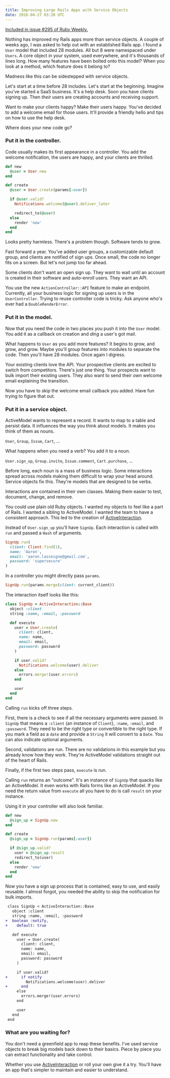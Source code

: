 ```yaml
---
title: Improving Large Rails Apps with Service Objects
date: 2016-04-27 03:28 UTC
---
```


<div class="panel callout">
  <a href="http://rubyweekly.com/issues/295">Included in issue #295 of Ruby Weekly.</a>
</div>

Nothing has improved my Rails apps more than service objects.
A couple of weeks ago, I was asked to help out with an established Rails app.
I found a `User` model that included 28 modules.
All but 8 were namespaced under `Users`.
A core object in your system, used everywhere, and it's thousands of lines long.
How many features have been bolted onto this model?
When you look at a method, which feature does it belong to?

Madness like this can be sidestepped with service objects.

Let's start at a time before 28 includes.
Let's start at the beginning.
Imagine you've started a SaaS business.
It's a help desk.
Soon you have clients signing up.
Then *their* users are creating accounts and receiving support.

Want to make your clients happy?
Make their users happy.
You've decided to add a welcome email for those users.
It'll provide a friendly hello and tips on how to use the help desk.

Where does your new code go?

<!--more-->

### Put it in the controller.

Code usually makes its first appearance in a controller.
You add the welcome notification, the users are happy, and your clients are thrilled.

```ruby
def new
  @user = User.new
end

def create
  @user = User.create(params[:user])

  if @user.valid?
    Notifications.welcome(@user).deliver_later

    redirect_to(@user)
  else
    render 'new'
  end
end
```

Looks pretty harmless.
There's a problem though.
Software tends to grow.

Fast forward a year.
You've added user groups, a customizable default group, and clients are notified of sign ups.
Once small, the code no longer fits on a screen.
But let's not jump too far ahead.

Some clients don't want an open sign up.
They want to wait until an account is created in their software and auto-enroll users.
They want an API.

You use the new `ActionController::API` feature to make an endpoint.
Currently, all your business logic for signing up users is in the `UserController`.
Trying to reuse controller code is tricky.
Ask anyone who's ever had a `DoubleRenderError`.

### Put it in the model.

Now that you need the code in two places you push it into the `User` model.
You add it as a callback on creation and *ding* a user's got mail.

What happens to `User` as you add more features?
It begins to grow, and grow, and grow.
Maybe you'll group features into modules to separate the code.
Then you'll have 28 modules.
Once again I digress.

Your existing clients love the API.
Your prospective clients are excited to switch from competitors.
There's just one thing.
Your prospects want to bulk import their existing users.
They also want to send their *own* welcome email explaining the transition.

Now you have to skip the welcome email callback you added.
Have fun trying to figure that out.

### Put it in a service object.

ActiveModel wants to represent a record.
It wants to map to a table and persist data.
It influences the way you think about models.
It makes you think of them as nouns.

`User`, `Group`, `Issue`, `Cart`, ...

What happens when you need a verb?
You add it to a noun.

`User.sign_up`, `Group.invite`, `Issue.comment`, `Cart.purchase`, ...

Before long, each noun is a mass of business logic.
Some interactions spread across models making them difficult to wrap your head around.
Service objects fix this.
They're models that are designed to be verbs.

Interactions are contained in their own classes.
Making them easier to test, document, change, and remove.

You could use plain old Ruby objects.
I wanted my objects to feel like a part of Rails.
I wanted a sibling to ActiveModel.
I wanted the team to have a consistent approach.
This led to the creation of [ActiveInteraction].

Instead of `User.sign_up` you'll have `SignUp`.
Each interaction is called with `run` and passed a `Hash` of arguments.

```ruby
SignUp.run(
  client: Client.find(1),
  name: 'Aaron',
  email: 'aaron.lasseigne@gmail.com',
  password: 'supersecure'
)
```

In a controller you might directly pass `params`.

```ruby
SignUp.run(params.merge(client: current_client))
```

The interaction itself looks like this:

```ruby
class SignUp < ActiveInteraction::Base
  object :client
  string :name, :email, :password

  def execute
    user = User.create(
      client: client,
      name: name,
      email: email,
      password: password
    )

    if user.valid?
      Notifications.welcome(user).deliver
    else
      errors.merge!(user.errors)
    end

    user
  end
end
```

Calling `run` kicks off three steps.

First, there is a check to see if all the necessary arguments were passed.
In `SignUp` that means a `:client` (an instance of `Client`), `:name`, `:email`, and `:password`.
They need to be the right type or convertible to the right type.
If you mark a field as a `date` and provide a `String` it will convert to a `Date`.
You can also indicate optional arguments.

Second, validations are run.
There are no validations in this example but you already know how they work.
They're ActiveModel validations straight out of the heart of Rails.

Finally, if the first two steps pass, `execute` is run.

Calling `run` returns an "outcome".
It's an instance of `SignUp` that quacks like an ActiveModel.
It even works with Rails forms like an ActiveModel.
If you need the return value from `execute` all you have to do is call `result` on your instance.

Using it in your controller will also look familiar.

```ruby
def new
  @sign_up = SignUp.new
end

def create
  @sign_up = SignUp.run(params[:user])

  if @sign_up.valid?
    user = @sign_up.result
    redirect_to(user)
  else
    render 'new'
  end
end
```

Now you have a sign up process that is contained, easy to use, and easily reusable.
I almost forgot, you needed the ability to skip the notification for bulk imports.

```diff
 class SignUp < ActiveInteraction::Base
   object :client
   string :name, :email, :password
+  boolean :notify,
+    default: true

   def execute
     user = User.create(
       client: client,
       name: name,
       email: email,
       password: password
     )

     if user.valid?
+      if notify
         Notifications.welcome(user).deliver
+      end
     else
       errors.merge!(user.errors)
     end

     user
   end
 end
```

### What are you waiting for?

You don't need a greenfield app to reap these benefits.
I've used service objects to break big models back down to their basics.
Piece by piece you can extract functionality and take control.

Whether you use [ActiveInteraction] or roll your own give it a try.
You'll have an app that's simpler to maintain and easier to understand.

[Activeinteraction]: https://github.com/orgsync/active_interaction/
